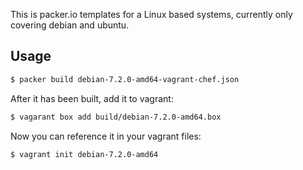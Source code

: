 This is packer.io templates for a Linux based systems, currently only covering debian and ubuntu.

## Usage
```bash
$ packer build debian-7.2.0-amd64-vagrant-chef.json
```

After it has been built, add it to vagrant:
```bash
$ vagarant box add build/debian-7.2.0-amd64.box
```

Now you can reference it in your vagrant files:
```bash
$ vagrant init debian-7.2.0-amd64
```
